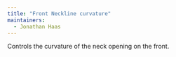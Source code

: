 ```yaml
---
title: "Front Neckline curvature"
maintainers:
  - Jonathan Haas
---
```


Controls the curvature of the neck opening on the front.




